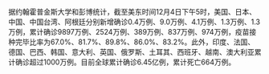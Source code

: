 据约翰霍普金斯大学和彭博统计，截至美东时间12月4日下午5时，美国、日本、中国、中国台湾、阿根廷分别新增确诊0.4万例、9.0万例、4.1万例、1.3万例、1.3万例，累计确诊9897万例、2524万例、389万例、837万例、974万例，疫苗接种完毕比率为67.0%、81.7%、89.8%、86.0%、83.2%。此外，印度、法国、德国、巴西、韩国、意大利、英国、俄罗斯、土耳其、西班牙、越南、澳大利亚累计确诊超过1000万例。目前全球累计确诊6.45亿例，累计死亡664万例。